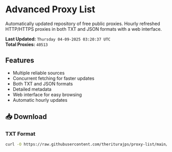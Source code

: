 # Advanced Proxy List

Automatically updated repository of free public proxies. Hourly refreshed HTTP/HTTPS proxies in both TXT and JSON formats with a web interface.

**Last Updated:** `Thursday 04-09-2025 03:20:37 UTC`  
**Total Proxies:** `40513`

## Features
- Multiple reliable sources
- Concurrent fetching for faster updates
- Both TXT and JSON formats
- Detailed metadata
- Web interface for easy browsing
- Automatic hourly updates

## 📥 Download

### TXT Format
```bash
curl -O https://raw.githubusercontent.com/theriturajps/proxy-list/main/proxies.txt